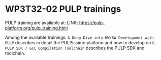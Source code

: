 # WP3T32-02 PULP trainings

PULP training are available at:
LINK: https://pulp-platform.org/pulp_training.html

Among the available trainings:
`A Deep Dive into HW/SW Development with PULP` describes in detail the PULPissimo platform and how to develop on it.
`PULP SDK / GCC Compilation Toolchain` describes the PULP SDK and toolchain.

